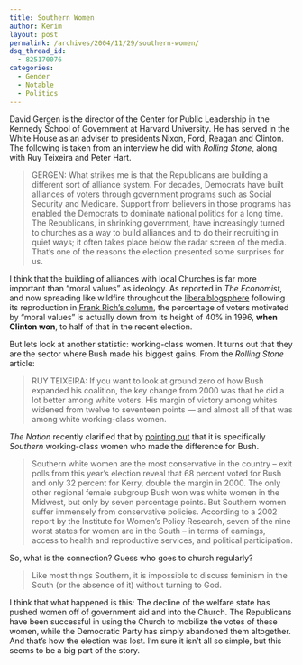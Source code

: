 ```yaml
---
title: Southern Women
author: Kerim
layout: post
permalink: /archives/2004/11/29/southern-women/
dsq_thread_id:
  - 825170076
categories:
  - Gender
  - Notable
  - Politics
---
```

David Gergen is the director of the Center for Public Leadership in the Kennedy School of Government at Harvard University. He has served in the White House as an adviser to presidents Nixon, Ford, Reagan and Clinton. The following is taken from an interview he did with *Rolling Stone*, along with Ruy Teixeira and Peter Hart.

> GERGEN: What strikes me is that the Republicans are building a different sort of alliance system. For decades, Democrats have built alliances of voters through government programs such as Social Security and Medicare. Support from believers in those programs has enabled the Democrats to dominate national politics for a long time. The Republicans, in shrinking government, have increasingly turned to churches as a way to build alliances and to do their recruiting in quiet ways; it often takes place below the radar screen of the media. That&#8217;s one of the reasons the election presented some surprises for us.

I think that the building of alliances with local Churches is far more important than &#8220;moral values&#8221; as ideology. As reported in *The Economist*, and now spreading like wildfire throughout the <a href="http://atrios.blogspot.com/2004/11/radical-clerics_29.html" onclick="_gaq.push(['_trackEvent', 'outbound-article', 'http://atrios.blogspot.com/2004/11/radical-clerics_29.html', 'liberal']);" >liberal</a><a href="http://triptronix.net/ishbadiddle/archives/2004/11/29/10.59.50/" onclick="_gaq.push(['_trackEvent', 'outbound-article', 'http://triptronix.net/ishbadiddle/archives/2004/11/29/10.59.50/', 'blogsphere']);" >blogsphere</a> following its reproduction in <a href="http://www.nytimes.com/2004/11/28/arts/28rich.html?ex=1259125200&#38;en=3ff95baba378f33e&#38;ei=5090&#38;partner=rssuserland" onclick="_gaq.push(['_trackEvent', 'outbound-article', 'http://www.nytimes.com/2004/11/28/arts/28rich.html?ex=1259125200&en=3ff95baba378f33e&ei=5090&partner=rssuserland', 'Frank Rich&#8217;s column']);" >Frank Rich&#8217;s column</a>, the percentage of voters motivated by &#8220;moral values&#8221; is actually down from its height of 40% in 1996, **when Clinton won**, to half of that in the recent election.

But lets look at another statistic: working-class women. It turns out that they are the sector where Bush made his biggest gains. From the *Rolling Stone* article:

> RUY TEIXEIRA: If you want to look at ground zero of how Bush expanded his coalition, the key change from 2000 was that he did a lot better among white voters. His margin of victory among whites widened from twelve to seventeen points &#8212; and almost all of that was among white working-class women.

*The Nation* recently clarified that by <a href="http://www.alternet.org/election04/20591/" onclick="_gaq.push(['_trackEvent', 'outbound-article', 'http://www.alternet.org/election04/20591/', 'pointing out']);" >pointing out</a> that it is specifically *Southern* working-class women who made the difference for Bush.

> Southern white women are the most conservative in the country – exit polls from this year&#8217;s election reveal that 68 percent voted for Bush and only 32 percent for Kerry, double the margin in 2000. The only other regional female subgroup Bush won was white women in the Midwest, but only by seven percentage points. But Southern women suffer immensely from conservative policies. According to a 2002 report by the Institute for Women&#8217;s Policy Research, seven of the nine worst states for women are in the South – in terms of earnings, access to health and reproductive services, and political participation.

So, what is the connection? Guess who goes to church regularly?

> Like most things Southern, it is impossible to discuss feminism in the South (or the absence of it) without turning to God.

I think that what happened is this: The decline of the welfare state has pushed women off of government aid and into the Church. The Republicans have been successful in using the Church to mobilize the votes of these women, while the Democratic Party has simply abandoned them altogether. And that&#8217;s how the election was lost. I&#8217;m sure it isn&#8217;t all so simple, but this seems to be a big part of the story.

